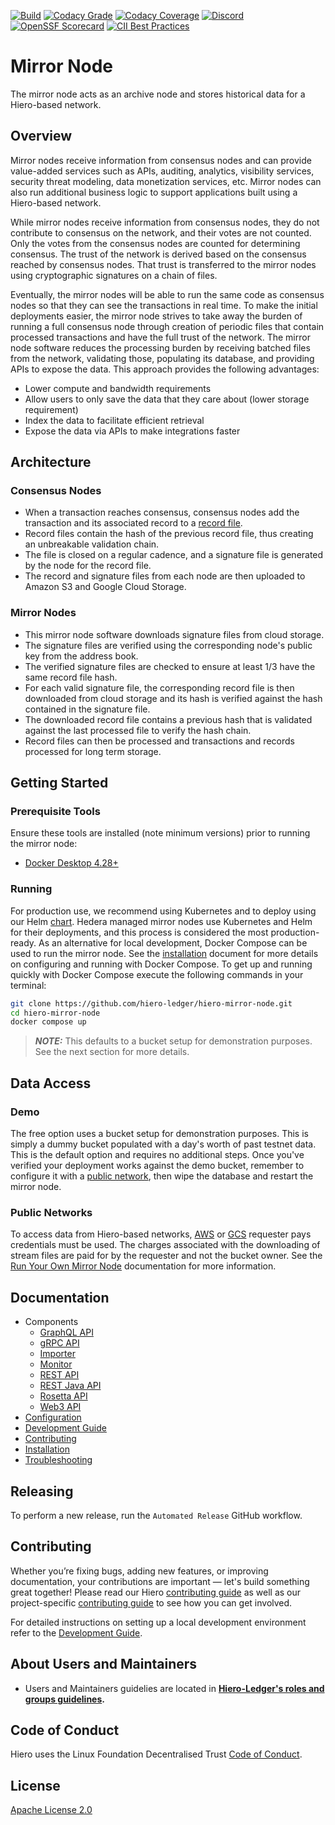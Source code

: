 [![Build](https://github.com/hiero-ledger/hiero-mirror-node/actions/workflows/gradle.yml/badge.svg)](https://github.com/hiero-ledger/hiero-mirror-node/actions)
[![Codacy Grade](https://app.codacy.com/project/badge/Grade/e0e3a2f2770644eaa5cfc7b274569a3a)](https://app.codacy.com/gh/hiero-ledger/hiero-mirror-node/dashboard?utm_campaign=Badge_grade)
[![Codacy Coverage](https://app.codacy.com/project/badge/Coverage/e0e3a2f2770644eaa5cfc7b274569a3a)](https://app.codacy.com/gh/hiero-ledger/hiero-mirror-node/dashboard?utm_campaign=Badge_coverage)
[![Discord](https://img.shields.io/badge/discord-join%20chat-blue.svg)](https://discord.com/channels/905194001349627914/1289954446712770600)
[![OpenSSF Scorecard](https://api.scorecard.dev/projects/github.com/hiero-ledger/hiero-mirror-node/badge)](https://api.scorecard.dev/projects/github.com/hiero-ledger/hiero-mirror-node)
[![CII Best Practices](https://bestpractices.coreinfrastructure.org/projects/10697/badge)](https://bestpractices.coreinfrastructure.org/projects/10697)

# Mirror Node

The mirror node acts as an archive node and stores historical data for a Hiero-based network.

## Overview

Mirror nodes receive information from consensus nodes and can provide value-added services such as APIs, auditing,
analytics, visibility services, security threat modeling, data monetization services, etc. Mirror nodes can also run
additional business logic to support applications built using a Hiero-based network.

While mirror nodes receive information from consensus nodes, they do not contribute to consensus on the network, and
their votes are not counted. Only the votes from the consensus nodes are counted for determining consensus. The trust of
the network is derived based on the consensus reached by consensus nodes. That trust is transferred to the mirror
nodes using cryptographic signatures on a chain of files.

Eventually, the mirror nodes will be able to run the same code as consensus nodes so that they can see the transactions
in real time. To make the initial deployments easier, the mirror node strives to take away the burden of running a full
consensus node through creation of periodic files that contain processed transactions and have the full trust of the
network. The mirror node software reduces the processing burden by receiving batched files from the network,
validating those, populating its database, and providing APIs to expose the data. This approach provides the following
advantages:

- Lower compute and bandwidth requirements
- Allow users to only save the data that they care about (lower storage requirement)
- Index the data to facilitate efficient retrieval
- Expose the data via APIs to make integrations faster

## Architecture

### Consensus Nodes

- When a transaction reaches consensus, consensus nodes add the transaction and its associated record to a
  [record file](https://github.com/hashgraph/hedera-protobufs/blob/main/streams/record_stream_file.proto).
- Record files contain the hash of the previous record file, thus creating an unbreakable validation chain.
- The file is closed on a regular cadence, and a signature file is generated by the node for the record file.
- The record and signature files from each node are then uploaded to Amazon S3 and Google Cloud Storage.

### Mirror Nodes

- This mirror node software downloads signature files from cloud storage.
- The signature files are verified using the corresponding node's public key from the address book.
- The verified signature files are checked to ensure at least 1/3 have the same record file hash.
- For each valid signature file, the corresponding record file is then downloaded from cloud storage and its hash is
  verified against the hash contained in the signature file.
- The downloaded record file contains a previous hash that is validated against the last processed file to verify the
  hash chain.
- Record files can then be processed and transactions and records processed for long term storage.

## Getting Started

### Prerequisite Tools

Ensure these tools are installed (note minimum versions) prior to running the mirror node:

- [Docker Desktop 4.28+](https://www.docker.com/products/docker-desktop)

### Running

For production use, we recommend using Kubernetes and to deploy using our Helm [chart](charts). Hedera managed mirror
nodes use Kubernetes and Helm for their deployments, and this process is considered the most production-ready. As an
alternative for local development, Docker Compose can be used to run the mirror node. See
the [installation](docs/installation.md#running-via-docker-compose) document for more details on configuring and running
with Docker Compose. To get up and running quickly with Docker Compose execute the following commands in your terminal:

```bash
git clone https://github.com/hiero-ledger/hiero-mirror-node.git
cd hiero-mirror-node
docker compose up
```

> **_NOTE:_** This defaults to a bucket setup for demonstration purposes. See the next section for more details.

## Data Access

### Demo

The free option uses a bucket setup for demonstration purposes. This is simply a dummy bucket populated with a day's
worth of past testnet data. This is the default option and requires no additional steps. Once you've verified your
deployment works against the demo bucket, remember to configure it with a [public network](#public-networks), then wipe
the database and restart the mirror node.

### Public Networks

To access data from Hiero-based networks,
[AWS](https://docs.aws.amazon.com/AmazonS3/latest/dev/RequesterPaysBuckets.html) or
[GCS](https://cloud.google.com/storage/docs/requester-pays) requester pays credentials must be used. The charges
associated with the downloading of stream files are paid for by the requester and not the bucket owner. See
the [Run Your Own Mirror Node](https://docs.hedera.com/hedera/core-concepts/mirror-nodes/run-your-own-beta-mirror-node)
documentation for more information.

## Documentation

- Components
  - [GraphQL API](docs/graphql/README.md)
  - [gRPC API](docs/grpc/README.md)
  - [Importer](docs/importer/README.md)
  - [Monitor](docs/monitor/README.md)
  - [REST API](docs/rest/README.md)
  - [REST Java API](docs/rest-java/README.md)
  - [Rosetta API](docs/rosetta/README.md)
  - [Web3 API](docs/web3/README.md)
- [Configuration](docs/configuration.md)
- [Development Guide](docs/development.md)
- [Contributing](docs/contributing.md)
- [Installation](docs/installation.md)
- [Troubleshooting](docs/troubleshooting.md)

## Releasing

To perform a new release, run the `Automated Release` GitHub workflow.

## Contributing

Whether you’re fixing bugs, adding new features, or improving documentation, your contributions are important — let's
build something great together! Please read our Hiero
[contributing guide](https://github.com/hiero-ledger/.github/blob/main/CONTRIBUTING.md) as well as our project-specific
[contributing guide](docs/contributing.md) to see how you can get involved.

For detailed instructions on setting up a local development environment refer to the
[Development Guide](docs/development.md).

## About Users and Maintainers

- Users and Maintainers guidelies are located in **[Hiero-Ledger's roles and groups guidelines](https://github.com/hiero-ledger/governance/blob/main/roles-and-groups.md#maintainers).**

## Code of Conduct

Hiero uses the Linux Foundation Decentralised Trust [Code of Conduct](https://www.lfdecentralizedtrust.org/code-of-conduct).

## License

[Apache License 2.0](LICENSE)
